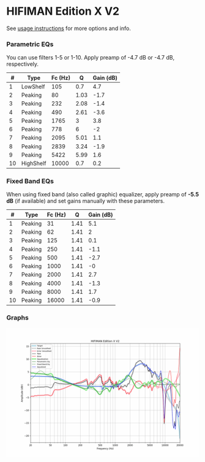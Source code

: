 # HIFIMAN Edition X V2
See [usage instructions](https://github.com/jaakkopasanen/AutoEq#usage) for more options and info.

### Parametric EQs
You can use filters 1-5 or 1-10. Apply preamp of -4.7 dB or -4.7 dB, respectively.

|   # | Type      |   Fc (Hz) |    Q |   Gain (dB) |
|-----|-----------|-----------|------|-------------|
|   1 | LowShelf  |       105 | 0.7  |         4.7 |
|   2 | Peaking   |        80 | 1.03 |        -1.7 |
|   3 | Peaking   |       232 | 2.08 |        -1.4 |
|   4 | Peaking   |       490 | 2.61 |        -3.6 |
|   5 | Peaking   |      1765 | 3    |         3.8 |
|   6 | Peaking   |       778 | 6    |        -2   |
|   7 | Peaking   |      2095 | 5.01 |         1.1 |
|   8 | Peaking   |      2839 | 3.24 |        -1.9 |
|   9 | Peaking   |      5422 | 5.99 |         1.6 |
|  10 | HighShelf |     10000 | 0.7  |         0.2 |

### Fixed Band EQs
When using fixed band (also called graphic) equalizer, apply preamp of **-5.5 dB** (if available) and set gains manually with these parameters.

|   # | Type    |   Fc (Hz) |    Q |   Gain (dB) |
|-----|---------|-----------|------|-------------|
|   1 | Peaking |        31 | 1.41 |         5.1 |
|   2 | Peaking |        62 | 1.41 |         2   |
|   3 | Peaking |       125 | 1.41 |         0.1 |
|   4 | Peaking |       250 | 1.41 |        -1.1 |
|   5 | Peaking |       500 | 1.41 |        -2.7 |
|   6 | Peaking |      1000 | 1.41 |        -0   |
|   7 | Peaking |      2000 | 1.41 |         2.7 |
|   8 | Peaking |      4000 | 1.41 |        -1.3 |
|   9 | Peaking |      8000 | 1.41 |         1.7 |
|  10 | Peaking |     16000 | 1.41 |        -0.9 |

### Graphs
![](./HIFIMAN%20Edition%20X%20V2.png)

